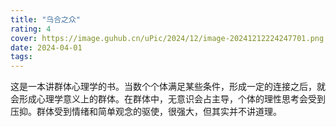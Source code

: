 ```yaml
---
title: "乌合之众"
rating: 4
cover: https://image.guhub.cn/uPic/2024/12/image-20241212224247701.png
date: 2024-04-01
tags:
---
```


这是一本讲群体心理学的书。当数个个体满足某些条件，形成一定的连接之后，就会形成心理学意义上的群体。在群体中，无意识会占主导，个体的理性思考会受到压抑。群体受到情绪和简单观念的驱使，很强大，但其实并不讲道理。
